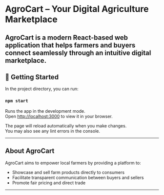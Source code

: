 # AgroCart – Your Digital Agriculture Marketplace

AgroCart is a modern React-based web application that helps farmers and buyers connect seamlessly through an intuitive digital marketplace.  
---

## 🚀 Getting Started

In the project directory, you can run:

### `npm start`

Runs the app in the development mode.  
Open [http://localhost:3000](http://localhost:3000) to view it in your browser.

The page will reload automatically when you make changes.  
You may also see any lint errors in the console.

---
## About AgroCart

AgroCart aims to empower local farmers by providing a platform to:

-  Showcase and sell farm products directly to consumers  
-  Facilitate transparent communication between buyers and sellers  
-  Promote fair pricing and direct trade  

---

